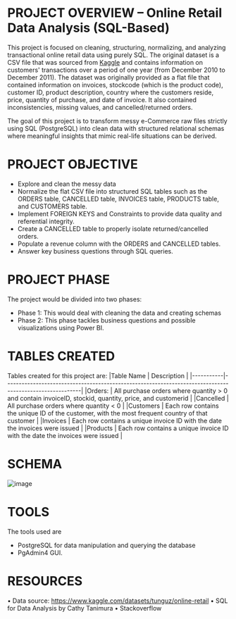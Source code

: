 # PROJECT OVERVIEW – Online Retail Data Analysis (SQL-Based)
This project is focused on cleaning, structuring, normalizing, and analyzing transactional online retail data using purely SQL. 
The original dataset is a CSV file that was sourced from [Kaggle](https://www.kaggle.com/datasets/tunguz/online-retail) and contains information on customers' transactions over a period of one year (from December 2010 to December 2011). 
The dataset was originally provided as a flat file that contained information on invoices, stockcode (which is the product code), customer ID, product description, country where the customers reside, price, quantity of purchase, and date of invoice. It also contained inconsistencies, missing values, and cancelled/returned orders. 

The goal of this project is to transform messy e-Commerce raw files strictly using SQL (PostgreSQL) into clean data with structured relational schemas where meaningful insights that mimic real-life situations can be derived. 

# PROJECT OBJECTIVE
  *	Explore and clean the messy data
  *	Normalize the flat CSV file into structured SQL tables such as the ORDERS table, CANCELLED table, INVOICES table, PRODUCTS table, and CUSTOMERS table.
  * Implement FOREIGN KEYS and Constraints to provide data quality and referential integrity.
  *	Create a CANCELLED table to properly isolate returned/cancelled orders.
  *	Populate a revenue column with the ORDERS and CANCELLED tables.
  *	Answer key business questions through SQL queries.

# PROJECT PHASE
The project would be divided into two phases:
  *	Phase 1: This would deal with cleaning the data and creating schemas
  *	Phase 2: This phase tackles business questions and possible visualizations using Power BI.

# TABLES CREATED
Tables created for this project are: 
|Table Name |	 Description                                                                                            |
|-----------|---------------------------------------------------------------------------------------------------------|
|Orders:    |  All purchase orders where quantity > 0 and contain invoiceID, stockid, quantity, price, and customerid |
|Cancelled	|  All purchase orders where quantity < 0                                                                 |
|Customers	|  Each row contains the unique ID of the customer, with the most frequent country of that customer       |
|Invoices	  |  Each row contains a unique invoice ID with the date the invoices were issued                           |
|Products	  |  Each row contains a unique invoice ID with the date the invoices were issued                           |

# SCHEMA
 ![image](https://github.com/user-attachments/assets/6c44c91a-5b5d-41de-8f7f-19f55ce85936)

# TOOLS
The tools used are 
  *	PostgreSQL for data manipulation and querying the database
  *	PgAdmin4 GUI.

# RESOURCES
  •	Data source: https://www.kaggle.com/datasets/tunguz/online-retail
  •	SQL for Data Analysis by Cathy Tanimura
  •	Stackoverflow

